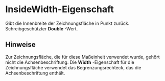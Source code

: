 
# InsideWidth-Eigenschaft

Gibt die Innenbreite der Zeichnungsfläche in Punkt zurück. Schreibgeschützter  **Double** -Wert.


## Hinweise

Zur Zeichnungsfläche, die für diese Maßeinheit verwendet wurde, gehört nicht die Achsenbeschriftung. Die  **Width** -Eigenschaft für die Zeichnungsfläche verwendet das Begrenzungsrechteck, das die Achsenbeschriftung enthält.


